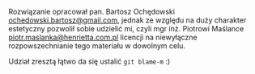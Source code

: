 Rozwiązanie opracował pan. Bartosz Ochędowski <ochedowski.bartosz@gmail.com>, jednak ze względu na 
duży charakter estetyczny pozwolił sobie udzielić mi, czyli mgr inż. Piotrowi Maślance 
<piotr.maslanka@henrietta.com.pl> licencji na niewyłączne rozpowszechnianie tego materiału
w dowolnym celu.

Udział zresztą łątwo da się ustalić `git blame-m` :)
